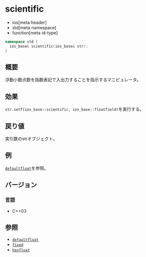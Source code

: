 # scientific
* ios[meta header]
* std[meta namespace]
* function[meta id-type]

```cpp
namespace std {
  ios_base& scientific(ios_base& str);
}
```

## 概要
浮動小数点数を指数表記で入出力することを指示するマニピュレータ。

## 効果
`str.setf(ios_base::scientific, ios_base::floatfield)`を実行する。

## 戻り値
実引数のstrオブジェクト。

## 例
[`defaultfloat`](defaultfloat.md)を参照。

## バージョン
### 言語
- C++03

## 参照
- [`defaultfloat`](defaultfloat.md)
- [`fixed`](fixed.md)
- [`hexfloat`](hexfloat.md)
